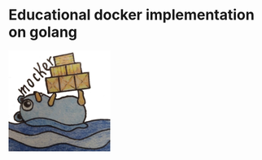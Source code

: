 # Educational docker implementation on golang


<img src="pic/.mocker.jpg" alt="drawing" width="200"/>
